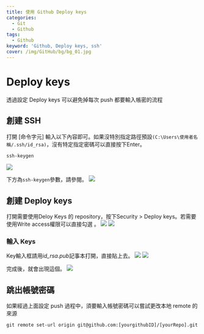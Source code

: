 ```yaml
---
title: 使用 Github Deploy keys 
categories: 
  - Git
  - Github
tags: 
  - Github
keyword: 'Github, Deploy keys, ssh'
cover: /img/GitHub/bg/bg_01.jpg
---
```

# Deploy keys
透過設定 Deploy keys 可以避免掉每次 push 都要輸入帳密的流程

## 創建 SSH
打開 [命令字元] 輸入以下內容即可。如果沒特別指定路徑預設```(C:\Users\使用者名稱/.ssh/id_rsa)```，沒有特定指定密碼可以直接按下Enter。
```cmd
ssh-keygen
```
![](/img/GitHub/basic/deploy_01.png)

下方為```ssh-keygen```參數，請參閱。
![](/img/GitHub/basic/deploy_02.png)

## 創建 Deploy keys
打開需要使用Deloy Keys 的 repository，按下Security > Deploy keys。若需要使用Write access權限可以直接勾選 。
![](/img/GitHub/basic/deploy_03.png)
![](/img/GitHub/basic/deploy_04.png)

### 輸入 Keys
Key輸入框請用*id_rsa.pub*記事本打開，直接貼上去。
![](/img/GitHub/basic/deploy_05.png)
![](/img/GitHub/basic/deploy_06.png)

完成後，就會出現這個。
![](/img/GitHub/basic/deploy_07.png)


## 跳出帳號密碼
如果經過上面設定 push 過程中，須要輸入帳號密碼可以嘗試更改本地 remote 的來源
```
git remote set-url origin git@github.com:[yourgithubID]/[yourRepo].git
```